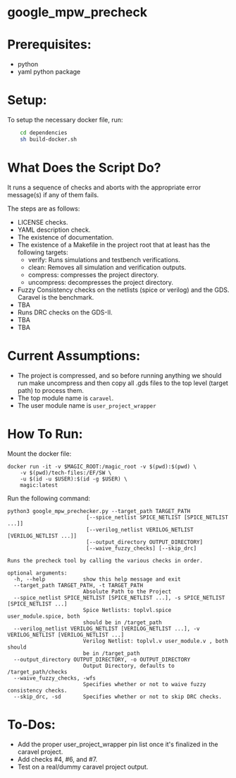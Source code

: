 # google_mpw_precheck

# Prerequisites:

- python
- yaml python package

# Setup:

To setup the necessary docker file, run:
```bash
    cd dependencies
    sh build-docker.sh
```

# What Does the Script Do?

It runs a sequence of checks and aborts with the appropriate error message(s) if any of them fails.

The steps are as follows:

- LICENSE checks.
- YAML description check.
- The existence of documentation.
- The existence of a Makefile in the project root that at least has the following targets:
    - verify: Runs simulations and testbench verifications.
    - clean: Removes all simulation and verification outputs.
    - compress: compresses the project directory.
    - uncompress: decompresses the project directory.
- Fuzzy Consistency checks on the netlists (spice or verilog) and the GDS. Caravel is the benchmark.
- TBA
- Runs DRC checks on the GDS-II.
- TBA
- TBA

# Current Assumptions:
- The project is compressed, and so before running anything we should run make uncompress and then copy all .gds files to the top level (target path) to process them.
- The top module name is `caravel`.
- The user module name is `user_project_wrapper`

# How To Run:
Mount the docker file:
```
docker run -it -v $MAGIC_ROOT:/magic_root -v $(pwd):$(pwd) \
    -v $(pwd)/tech-files:/EF/SW \
    -u $(id -u $USER):$(id -g $USER) \
    magic:latest
```
Run the following command:

```
python3 google_mpw_prechecker.py --target_path TARGET_PATH
                         [--spice_netlist SPICE_NETLIST [SPICE_NETLIST ...]]
                         [--verilog_netlist VERILOG_NETLIST [VERILOG_NETLIST ...]]
                         [--output_directory OUTPUT_DIRECTORY]
                         [--waive_fuzzy_checks] [--skip_drc]

Runs the precheck tool by calling the various checks in order.

optional arguments:
  -h, --help            show this help message and exit
  --target_path TARGET_PATH, -t TARGET_PATH
                        Absolute Path to the Project
  --spice_netlist SPICE_NETLIST [SPICE_NETLIST ...], -s SPICE_NETLIST [SPICE_NETLIST ...]
                        Spice Netlists: toplvl.spice user_module.spice, both
                        should be in /target_path
  --verilog_netlist VERILOG_NETLIST [VERILOG_NETLIST ...], -v VERILOG_NETLIST [VERILOG_NETLIST ...]
                        Verilog Netlist: toplvl.v user_module.v , both should
                        be in /target_path
  --output_directory OUTPUT_DIRECTORY, -o OUTPUT_DIRECTORY
                        Output Directory, defaults to /target_path/checks
  --waive_fuzzy_checks, -wfs
                        Specifies whether or not to waive fuzzy consistency checks.
  --skip_drc, -sd       Specifies whether or not to skip DRC checks.
```

# To-Dos:
- Add the proper user_project_wrapper pin list once it's finalized in the caravel project.
- Add checks #4, #6, and #7.
- Test on a real/dummy caravel project output.
